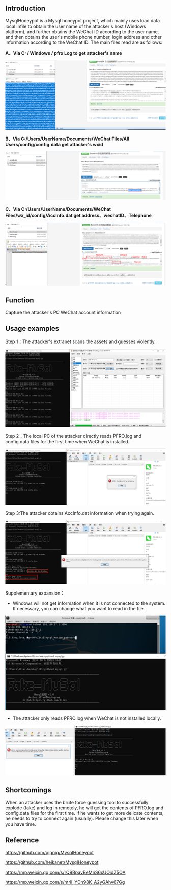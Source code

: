 ## Introduction
MysqlHoneypot is a Mysql honeypot project, which mainly uses load data local infile to obtain the user name of the attacker's host (Windows platform), and further obtains the WeChat ID according to the user name, and then obtains the user's mobile phone number, login address and other information according to the WeChat ID. The main files read are as follows:

**A、Via C: / Windows / pfro Log to get attacker's name** 

![username](img/user.png)

**B、Via C:/Users/UserName/Documents/WeChat Files/All Users/config/config.data get attacker's wxid**

![wechat](img/wechat.png)

**C、Via C:/Users/UserName/Documents/WeChat Files/wx_id/config/AccInfo.dat get address、wechatID、Telephone**

![acc2](img/acc2.png)


## Function
Capture the attacker's PC WeChat account information

## Usage examples
Step 1：The attacker's extranet scans the assets and guesses violently.

![crake](img/crake.png)

Step 2：The local PC of the attacker directly reads PFRO.log and config.data files for the first time when WeChat is installed.

![config](img/config.png)

Step 3:The attacker obtains AccInfo.dat information when trying again.

![acc](img/acc.png)


Supplementary expansion：
- Windows will not get information when it is not connected to the system. If necessary, you can change what you want to read in the file.

![linux](img/linux.png)

- The attacker only reads PFRO.log when WeChat is not installed locally.

![log](img/log.png)

## Shortcomings
When an attacker uses the brute force guessing tool to successfully explode (fake) and log in remotely, he will get the contents of PFRO.log and config.data files for the first time. If he wants to get more delicate contents, he needs to try to connect again (usually). Please change this later when you have time.

## Reference
https://github.com/qigpig/MysqlHoneypot

https://github.com/heikanet/MysqlHoneypot

https://mp.weixin.qq.com/s/rQ9BpavBeMnS6xUOidZ5OA

https://mp.weixin.qq.com/s/m4I_YDn98K_A2yGAhv67Gg
